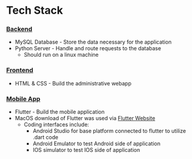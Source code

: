 # Tech Stack
### [Backend](https://github.com/KarlMarx4701/In-Class-Behavior-Analyzer-Backend/blob/master/README.md)
* MySQL Database - Store the data necessary for the application  
* Python Server - Handle and route requests to the database  
  * Should run on a linux machine

### [Frontend](https://github.com/Tebbee/In-Class-Behavior-Analyzer-FrontEnd)
* HTML & CSS - Build the administrative webapp

### [Mobile App](https://github.com/Tebbee/In-Class-Behavior-Analyzer-MobileApp/blob/master/README.md)  
* Flutter - Build the mobile application
* MacOS download of Flutter was used via [Flutter Website](https://flutter.io/docs/get-started/install/macos)
   * Coding interfaces include:
     * Android Studio for base platform connected to flutter to utilize .dart code
     * Android Emulator to test Android side of application
     * IOS simulator to test IOS side of application
